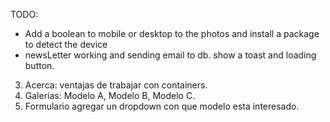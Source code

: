 TODO:

- Add a boolean to mobile or desktop to the photos and install a package to detect the device
- newsLetter working and sending email to db. show a toast and loading button.

3. Acerca: ventajas de trabajar con containers.
4. Galerias: Modelo A, Modelo B, Modelo C.
5. Formulario agregar un dropdown con que modelo esta interesado.

